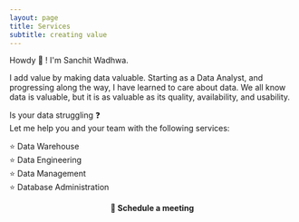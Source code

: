 ```yaml
---
layout: page
title: Services
subtitle: creating value
---
```


Howdy 🤠 ! I'm Sanchit Wadhwa.

I add value by making data valuable. Starting as a Data Analyst, and progressing along the way, I have learned to care about data. We all know data is valuable, but it is as valuable as its quality, availability, and usability. 

Is your data struggling ❓\
Let me help you and your team with the following services:

⭐ Data Warehouse\
⭐ Data Engineering\
⭐ Data Management\
⭐ Database Administration


**<p style="text-align: center;"> 🤝 Schedule a meeting </p>**
<!-- Calendly inline widget begin -->
<div class="calendly-inline-widget" data-url="https://calendly.com/wadhwa?hide_landing_page_details=1&hide_gdpr_banner=1" style="min-width:320px;height:700px;"></div>
<script type="text/javascript" src="https://assets.calendly.com/assets/external/widget.js" async></script>
<!-- Calendly inline widget end -->
